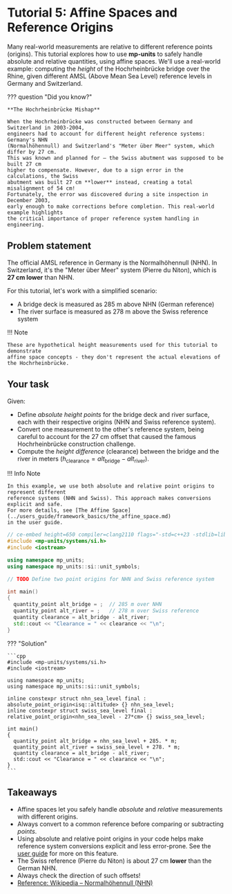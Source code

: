 # Tutorial 5: Affine Spaces and Reference Origins

Many real-world measurements are relative to different reference points (origins).
This tutorial explores how to use **mp-units** to safely handle absolute and relative quantities,
using affine spaces. We'll use a real-world example: computing the _height_ of the
Hochrheinbrücke bridge over the Rhine, given different AMSL (Above Mean Sea Level) reference
levels in Germany and Switzerland.

??? question "Did you know?"

    **The Hochrheinbrücke Mishap**

    When the Hochrheinbrücke was constructed between Germany and Switzerland in 2003-2004, 
    engineers had to account for different height reference systems: Germany's NHN 
    (Normalhöhennull) and Switzerland's "Meter über Meer" system, which differ by 27 cm.
    This was known and planned for – the Swiss abutment was supposed to be built 27 cm
    higher to compensate. However, due to a sign error in the calculations, the Swiss
    abutment was built 27 cm **lower** instead, creating a total misalignment of 54 cm!
    Fortunately, the error was discovered during a site inspection in December 2003,
    early enough to make corrections before completion. This real-world example highlights
    the critical importance of proper reference system handling in engineering.

## Problem statement

The official AMSL reference in Germany is the Normalhöhennull (NHN).
In Switzerland, it's the "Meter über Meer" system (Pierre du Niton),
which is **27 cm lower** than NHN.

For this tutorial, let's work with a simplified scenario:

- A bridge deck is measured as 285 m above NHN (German reference)
- The river surface is measured as 278 m above the Swiss reference system

!!! Note

    These are hypothetical height measurements used for this tutorial to demonstrate
    affine space concepts - they don't represent the actual elevations of the Hochrheinbrücke.

## Your task

Given:

- Define _absolute height points_ for the bridge deck and river surface, each with their
  respective origins (NHN and Swiss reference system).
- Convert one measurement to the other's reference system, being careful to account for the
  27 cm offset that caused the famous Hochrheinbrücke construction challenge.
- Compute the _height difference_ (clearance) between the bridge and the river in meters
  ($h_\text{clearance} = alt_\text{bridge} - alt_\text{river}$).

!!! Info Note

    In this example, we use both absolute and relative point origins to represent different
    reference systems (NHN and Swiss). This approach makes conversions explicit and safe.
    For more details, see [The Affine Space](../users_guide/framework_basics/the_affine_space.md)
    in the user guide.

```cpp
// ce-embed height=650 compiler=clang2110 flags="-std=c++23 -stdlib=libc++ -O3"
#include <mp-units/systems/si.h>
#include <iostream>

using namespace mp_units;
using namespace mp_units::si::unit_symbols;

// TODO Define two point origins for NHN and Swiss reference system

int main()
{
  quantity_point alt_bridge = ;  // 285 m over NHN
  quantity_point alt_river = ;   // 278 m over Swiss reference
  quantity clearance = alt_bridge - alt_river;
  std::cout << "Clearance = " << clearance << "\n";
}
```

??? "Solution"

    ```cpp
    #include <mp-units/systems/si.h>
    #include <iostream>

    using namespace mp_units;
    using namespace mp_units::si::unit_symbols;

    inline constexpr struct nhn_sea_level final : absolute_point_origin<isq::altitude> {} nhn_sea_level;
    inline constexpr struct swiss_sea_level final : relative_point_origin<nhn_sea_level - 27*cm> {} swiss_sea_level;

    int main()
    {
      quantity_point alt_bridge = nhn_sea_level + 285. * m;
      quantity_point alt_river = swiss_sea_level + 278. * m;
      quantity clearance = alt_bridge - alt_river;
      std::cout << "Clearance = " << clearance << "\n";
    }
    ```

## Takeaways

- Affine spaces let you safely handle _absolute_ and _relative_ measurements with
  different origins.
- Always convert to a common reference before comparing or subtracting _points_.
- Using absolute and relative point origins in your code helps make reference system
  conversions explicit and less error-prone.
  See the [user guide](../users_guide/framework_basics/the_affine_space.md) for more on
  this feature.
- The Swiss reference (Pierre du Niton) is about 27 cm **lower** than the German NHN.
- Always check the direction of such offsets!
- [Reference: Wikipedia – Normalhöhennull (NHN)](https://en.wikipedia.org/wiki/Normalh%C3%B6hennull)
